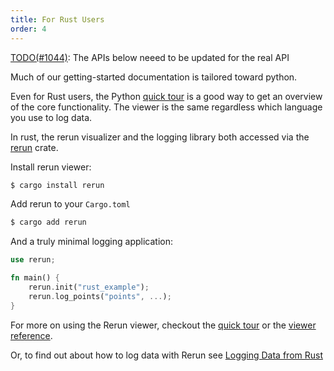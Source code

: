 ```yaml
---
title: For Rust Users
order: 4
---
```


[TODO(#1044)](https://github.com/rerun-io/rerun/issues/1044): The APIs below neeed to be updated for the real API

Much of our getting-started documentation is tailored toward python.

Even for Rust users, the Python [quick tour](quick-tour) is a good way to get an overview of the core
functionality. The viewer is the same regardless which language you use to log data.

In rust, the rerun visualizer and the logging library both accessed via the [rerun](https://crates.io/crates/rerun)
crate.

Install rerun viewer:
```bash
$ cargo install rerun
```

Add rerun to your `Cargo.toml`
```bash
$ cargo add rerun
```

And a truly minimal logging application:
```rust
use rerun;

fn main() {
    rerun.init("rust_example");
    rerun.log_points("points", ...);
}
```

For more on using the Rerun viewer, checkout the [quick tour](getting-started/quick-tour) or the
[viewer reference](reference/viewer).

Or, to find out about how to log data with Rerun see [Logging Data from Rust](getting-started/logging-data-rust)